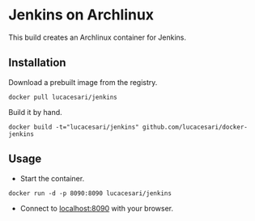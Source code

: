 # Jenkins on Archlinux

This build creates an Archlinux container for Jenkins.

## Installation
  Download a prebuilt image from the registry.
  ```
  docker pull lucacesari/jenkins
  ```

  Build it by hand.
  ```
  docker build -t="lucacesari/jenkins" github.com/lucacesari/docker-jenkins
  ```

## Usage
  * Start the container.
  ```
  docker run -d -p 8090:8090 lucacesari/jenkins
  ```

  * Connect to [localhost:8090](http://localhost:8090) with your browser.

